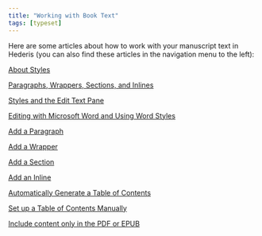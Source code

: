 ```yaml
---
title: "Working with Book Text"
tags: [typeset]
---
```

 
<html><body><section data-type="chapter" class="hsecchapter" data-hederis-type="hsecchapter" id="intro-book-text" data-pi-attrs="id: intro-book-text; data-tags: typeset;" role="doc-chapter" data-tags="typeset" data-author-name=" " data-book-title=" " title="Working with Book Text"><p class="hblkp" data-hederis-type="hblkp" id="pKwkGeQIZ">Here are some articles about how to work with your manuscript text in Hederis (you can also find these articles in the navigation menu to the left): </p><p class="hblkp" data-hederis-type="hblkp" id="peC7ldtS8"><a href="{% link _docs/semantic-tagging.md %}" data-hederis-type="hspana" id="p6Is44iLB"><span class="Hyperlink" data-hederis-type="hspnspan" id="pn26EPqYM">About Styles</span></a></p><p class="hblkp" data-hederis-type="hblkp" id="pVOUdaWH1"><a href="{% link _docs/paragraphs-wrappers-and-sections.md %}" data-hederis-type="hspana" id="pYP7lVlKg"><span class="Hyperlink" data-hederis-type="hspnspan" id="pBrFb06Ht">Paragraphs, Wrappers, Sections, and Inlines</span></a></p><p class="hblkp" data-hederis-type="hblkp" id="p7GB8xt7Z"><a href="{% link _docs/edit-text-mode.md %}" data-hederis-type="hspana" id="p1cjzlHjt"><span class="Hyperlink" data-hederis-type="hspnspan" id="pSTBGfRPJ">Styles and the Edit Text Pane</span></a></p><p class="hblkp" data-hederis-type="hblkp" id="p29gdkjhd"><a href="{% link _docs/fine-tune-styles.md %}" data-hederis-type="hspana" id="pcYsk5gWu"><span class="Hyperlink" data-hederis-type="hspnspan" id="phiK1Hy02">Editing with Microsoft Word and Using Word Styles</span></a></p><p class="hblkp" data-hederis-type="hblkp" id="p3zU7QT6E"><a href="{% link _docs/add-a-paragraph.md %}" data-hederis-type="hspana" id="phueSp47k"><span class="Hyperlink" data-hederis-type="hspnspan" id="pl2P0U2bt">Add a Paragraph</span></a></p><p class="hblkp" data-hederis-type="hblkp" id="p5nqeM8wq"><a href="{% link _docs/add-a-wrapper.md %}" data-hederis-type="hspana" id="pn5NYwkiP"><span class="Hyperlink" data-hederis-type="hspnspan" id="pHHPzRoTS">Add a Wrapper</span></a></p><p class="hblkp" data-hederis-type="hblkp" id="pzpTHQ1oR"><a href="{% link _docs/add-a-section.md %}" data-hederis-type="hspana" id="pH9EcFcVx"><span class="Hyperlink" data-hederis-type="hspnspan" id="p5CSss2yS">Add a Section</span></a></p><p class="hblkp" data-hederis-type="hblkp" id="pCd4roFfr"><a href="{% link _docs/add-an-inline.md %}" data-hederis-type="hspana" id="pmt7xvN12"><span class="Hyperlink" data-hederis-type="hspnspan" id="pZQn81wL2">Add an Inline</span></a></p><p class="hblkp" data-hederis-type="hblkp" id="pf3jkKY0m"><a href="{% link _docs/autogen-a-toc.md %}" data-hederis-type="hspana" id="pZxzbr1TO"><span class="Hyperlink" data-hederis-type="hspnspan" id="pHTa6OocJ">Automatically Generate a Table of Contents</span></a></p><p class="hblkp" data-hederis-type="hblkp" id="pKFBYUYgV"><a href="{% link _docs/setup-a-toc.md %}" data-hederis-type="hspana" id="ptNONhWgP"><span class="Hyperlink" data-hederis-type="hspnspan" id="plgZWUMoL">Set up a Table of Contents Manually</span></a></p><p class="hblkp" data-hederis-type="hblkp" id="p2gNeiQtQ"><a href="{% link _docs/include-custom-content.md %}" data-hederis-type="hspana" id="pfxbFNqSQ"><span class="Hyperlink" data-hederis-type="hspnspan" id="p3TN2MfkK">Include content only in the PDF or EPUB</span></a></p></section></body></html>
